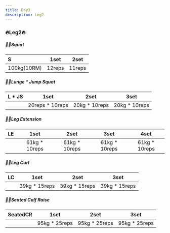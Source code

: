 ```yaml
---
title: Day3
description: Leg2
---
```

### 🔥Leg2🔥
##### 🏋️‍♀️Squat
|**S**|**1set**|**2set**|
|:-|:-:|:-:|
|100kg(10RM)|12reps|11reps|

##### 🏋️‍♀️Lunge * Jump Squat
|**L * JS**|**1set**|**2set**|**3set**|
|:-|:-:|:-:|:-:|
||20reps * 10reps|20kg * 10reps|20kg * 10reps|

##### 🏋️‍♀️Leg Extension
|**LE**|**1set**|**2set**|**3set**|**4set**|
|:-|:-:|:-:|:-:|:-:|
||61kg * 10reps|61kg * 10reps|61kg * 10reps|61kg * 10reps|

##### 🏋️‍♀️Leg Curl
|**LC**|**1set**|**2set**|**3set**|
|:-|:-:|:-:|:-:|
||39kg * 15reps|39kg * 15reps|39kg * 15reps|

##### 🏋️‍♀️Seated Calf Raise
 |**SeatedCR**|**1set**|**2set**|**3set**|
|:-|:-:|:-:|:-:|
||95kg * 25reps|95kg * 25reps|95kg * 25reps|
